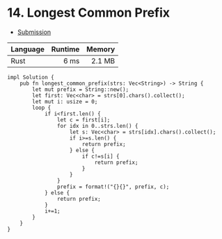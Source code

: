 # 14. Longest Common Prefix
- [Submission](https://leetcode.com/submissions/detail/1018742237/)

| Language | Runtime | Memory |
| :-       |       -:|      -:|
| Rust | 6 ms | 2.1 MB |
```
impl Solution {
    pub fn longest_common_prefix(strs: Vec<String>) -> String {
        let mut prefix = String::new();
        let first: Vec<char> = strs[0].chars().collect();
        let mut i: usize = 0;
        loop {
            if i<first.len() {
                let c = first[i];
                for idx in 0..strs.len() {
                    let s: Vec<char> = strs[idx].chars().collect();
                    if i>=s.len() {
                        return prefix;
                    } else {
                        if c!=s[i] {
                            return prefix;
                        }
                    }
                }
                prefix = format!("{}{}", prefix, c);
            } else {
                return prefix;
            }
            i+=1;
        }
    }
}
```
